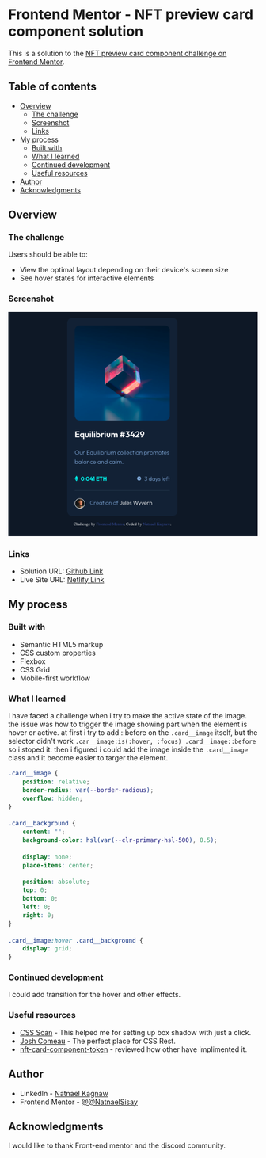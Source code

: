 # Frontend Mentor - NFT preview card component solution

This is a solution to the [NFT preview card component challenge on Frontend Mentor](https://www.frontendmentor.io/challenges/nft-preview-card-component-SbdUL_w0U).

## Table of contents

- [Overview](#overview)
  - [The challenge](#the-challenge)
  - [Screenshot](#screenshot)
  - [Links](#links)
- [My process](#my-process)
  - [Built with](#built-with)
  - [What I learned](#what-i-learned)
  - [Continued development](#continued-development)
  - [Useful resources](#useful-resources)
- [Author](#author)
- [Acknowledgments](#acknowledgments)

## Overview

### The challenge

Users should be able to:

- View the optimal layout depending on their device's screen size
- See hover states for interactive elements

### Screenshot

![Desktop](./screenshot/desktop.png)

### Links

- Solution URL: [Github Link](https://github.com/NatnaelSisay/nft-preview-card-component-main)
- Live Site URL: [Netlify Link](https://loquacious-syrniki-630ed1.netlify.app/)

## My process

### Built with

- Semantic HTML5 markup
- CSS custom properties
- Flexbox
- CSS Grid
- Mobile-first workflow

### What I learned

I have faced a challenge when i try to make the active state of the image.
the issue was how to trigger the image showing part when the element is hover or active.
at first i try to add ::before on the `.card__image` itself, but the selector didn't work
`.car__image:is(:hover, :focus) .card__image::before` so i stoped it. then i figured i could add the image inside the `.card__image` class and it become easier to targer the element.

```css
.card__image {
	position: relative;
	border-radius: var(--border-radious);
	overflow: hidden;
}

.card__background {
	content: "";
	background-color: hsl(var(--clr-primary-hsl-500), 0.5);

	display: none;
	place-items: center;

	position: absolute;
	top: 0;
	bottom: 0;
	left: 0;
	right: 0;
}

.card__image:hover .card__background {
	display: grid;
}
```

### Continued development

I could add transition for the hover and other effects.

### Useful resources

- [CSS Scan](https://getcssscan.com/css-box-shadow-examples) - This helped me for setting up box shadow with just a click.
- [Josh Comeau](https://www.joshwcomeau.com/css/custom-css-reset/) - The perfect place for CSS Rest.
- [nft-card-component-token](https://github.com/Felix221123/nft-card-component-token/tree/main) - reviewed how other have implimented it.

## Author

- LinkedIn - [Natnael Kagnaw](https://www.linkedin.com/in/natnael-kagnaw/)
- Frontend Mentor - [@@NatnaelSisay](https://www.frontendmentor.io/profile/NatnaelSisay)

## Acknowledgments

I would like to thank Front-end mentor and the discord community.
